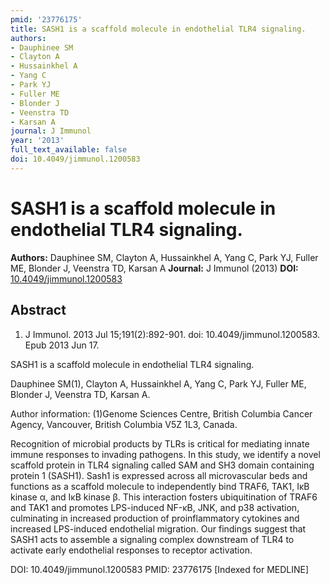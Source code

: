 ```yaml
---
pmid: '23776175'
title: SASH1 is a scaffold molecule in endothelial TLR4 signaling.
authors:
- Dauphinee SM
- Clayton A
- Hussainkhel A
- Yang C
- Park YJ
- Fuller ME
- Blonder J
- Veenstra TD
- Karsan A
journal: J Immunol
year: '2013'
full_text_available: false
doi: 10.4049/jimmunol.1200583
---
```


# SASH1 is a scaffold molecule in endothelial TLR4 signaling.
**Authors:** Dauphinee SM, Clayton A, Hussainkhel A, Yang C, Park YJ, Fuller ME, Blonder J, Veenstra TD, Karsan A
**Journal:** J Immunol (2013)
**DOI:** [10.4049/jimmunol.1200583](https://doi.org/10.4049/jimmunol.1200583)

## Abstract

1. J Immunol. 2013 Jul 15;191(2):892-901. doi: 10.4049/jimmunol.1200583. Epub
2013  Jun 17.

SASH1 is a scaffold molecule in endothelial TLR4 signaling.

Dauphinee SM(1), Clayton A, Hussainkhel A, Yang C, Park YJ, Fuller ME, Blonder 
J, Veenstra TD, Karsan A.

Author information:
(1)Genome Sciences Centre, British Columbia Cancer Agency, Vancouver, British 
Columbia V5Z 1L3, Canada.

Recognition of microbial products by TLRs is critical for mediating innate 
immune responses to invading pathogens. In this study, we identify a novel 
scaffold protein in TLR4 signaling called SAM and SH3 domain containing protein 
1 (SASH1). Sash1 is expressed across all microvascular beds and functions as a 
scaffold molecule to independently bind TRAF6, TAK1, IκB kinase α, and IκB 
kinase β. This interaction fosters ubiquitination of TRAF6 and TAK1 and promotes 
LPS-induced NF-κB, JNK, and p38 activation, culminating in increased production 
of proinflammatory cytokines and increased LPS-induced endothelial migration. 
Our findings suggest that SASH1 acts to assemble a signaling complex downstream 
of TLR4 to activate early endothelial responses to receptor activation.

DOI: 10.4049/jimmunol.1200583
PMID: 23776175 [Indexed for MEDLINE]
